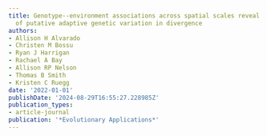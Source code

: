 ```yaml
---
title: Genotype--environment associations across spatial scales reveal the importance
  of putative adaptive genetic variation in divergence
authors:
- Allison H Alvarado
- Christen M Bossu
- Ryan J Harrigan
- Rachael A Bay
- Allison RP Nelson
- Thomas B Smith
- Kristen C Ruegg
date: '2022-01-01'
publishDate: '2024-08-29T16:55:27.228985Z'
publication_types:
- article-journal
publication: '*Evolutionary Applications*'
---
```

